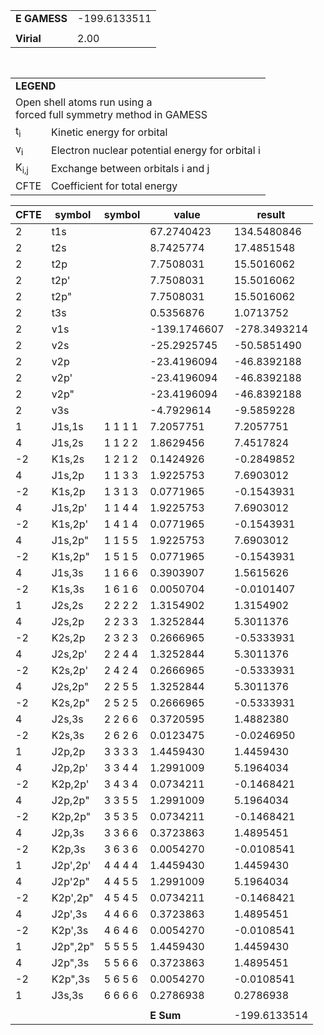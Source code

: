 <div class="grid-wrapper" id="integrals-table-12">

<div id="table1">

|              |              |
| ------------ | ------------ |
| **E GAMESS** | -199.6133511 |
|              |              |
| **Virial**   | 2.00         |

<table style="margin-top: 3rem">
<tr>
  <td colspan="2">
    <b>LEGEND</b>
  </td>
</tr>
<tr>
  <td colspan="2">
    Open shell atoms run using a <br>forced full symmetry method in GAMESS
  </td>
</tr>
<tr>
  <td>t<sub>i</sub></td> <td> Kinetic energy for orbital</td>
</tr>
<tr>
  <td>v<sub>i</sub></td> <td>Electron nuclear potential energy for orbital i</td>
</tr>
<tr>
  <td>K<sub>i,j</sub></td>  <td>Exchange between orbitals i and j</td>
</tr>
<tr>
  <td>CFTE</td> <td>Coefficient for total energy</td>
</tr>
</table>

</div>

<div id="table2">

| CFTE | symbol   | symbol  | value        | result       |
| ---- | -------- | ------- | ------------ | ------------ |
| 2    | t1s      |         | 67.2740423   | 134.5480846  |
| 2    | t2s      |         | 8.7425774    | 17.4851548   |
| 2    | t2p      |         | 7.7508031    | 15.5016062   |
| 2    | t2p'     |         | 7.7508031    | 15.5016062   |
| 2    | t2p"     |         | 7.7508031    | 15.5016062   |
| 2    | t3s      |         | 0.5356876    | 1.0713752    |
| 2    | v1s      |         | -139.1746607 | -278.3493214 |
| 2    | v2s      |         | -25.2925745  | -50.5851490  |
| 2    | v2p      |         | -23.4196094  | -46.8392188  |
| 2    | v2p'     |         | -23.4196094  | -46.8392188  |
| 2    | v2p"     |         | -23.4196094  | -46.8392188  |
| 2    | v3s      |         | -4.7929614   | -9.5859228   |
| 1    | J1s,1s   | 1 1 1 1 | 7.2057751    | 7.2057751    |
| 4    | J1s,2s   | 1 1 2 2 | 1.8629456    | 7.4517824    |
| -2   | K1s,2s   | 1 2 1 2 | 0.1424926    | -0.2849852   |
| 4    | J1s,2p   | 1 1 3 3 | 1.9225753    | 7.6903012    |
| -2   | K1s,2p   | 1 3 1 3 | 0.0771965    | -0.1543931   |
| 4    | J1s,2p'  | 1 1 4 4 | 1.9225753    | 7.6903012    |
| -2   | K1s,2p'  | 1 4 1 4 | 0.0771965    | -0.1543931   |
| 4    | J1s,2p"  | 1 1 5 5 | 1.9225753    | 7.6903012    |
| -2   | K1s,2p"  | 1 5 1 5 | 0.0771965    | -0.1543931   |
| 4    | J1s,3s   | 1 1 6 6 | 0.3903907    | 1.5615626    |
| -2   | K1s,3s   | 1 6 1 6 | 0.0050704    | -0.0101407   |
| 1    | J2s,2s   | 2 2 2 2 | 1.3154902    | 1.3154902    |
| 4    | J2s,2p   | 2 2 3 3 | 1.3252844    | 5.3011376    |
| -2   | K2s,2p   | 2 3 2 3 | 0.2666965    | -0.5333931   |
| 4    | J2s,2p'  | 2 2 4 4 | 1.3252844    | 5.3011376    |
| -2   | K2s,2p'  | 2 4 2 4 | 0.2666965    | -0.5333931   |
| 4    | J2s,2p"  | 2 2 5 5 | 1.3252844    | 5.3011376    |
| -2   | K2s,2p"  | 2 5 2 5 | 0.2666965    | -0.5333931   |
| 4    | J2s,3s   | 2 2 6 6 | 0.3720595    | 1.4882380    |
| -2   | K2s,3s   | 2 6 2 6 | 0.0123475    | -0.0246950   |
| 1    | J2p,2p   | 3 3 3 3 | 1.4459430    | 1.4459430    |
| 4    | J2p,2p'  | 3 3 4 4 | 1.2991009    | 5.1964034    |
| -2   | K2p,2p'  | 3 4 3 4 | 0.0734211    | -0.1468421   |
| 4    | J2p,2p"  | 3 3 5 5 | 1.2991009    | 5.1964034    |
| -2   | K2p,2p"  | 3 5 3 5 | 0.0734211    | -0.1468421   |
| 4    | J2p,3s   | 3 3 6 6 | 0.3723863    | 1.4895451    |
| -2   | K2p,3s   | 3 6 3 6 | 0.0054270    | -0.0108541   |
| 1    | J2p',2p' | 4 4 4 4 | 1.4459430    | 1.4459430    |
| 4    | J2p'2p"  | 4 4 5 5 | 1.2991009    | 5.1964034    |
| -2   | K2p',2p" | 4 5 4 5 | 0.0734211    | -0.1468421   |
| 4    | J2p',3s  | 4 4 6 6 | 0.3723863    | 1.4895451    |
| -2   | K2p',3s  | 4 6 4 6 | 0.0054270    | -0.0108541   |
| 1    | J2p",2p" | 5 5 5 5 | 1.4459430    | 1.4459430    |
| 4    | J2p",3s  | 5 5 6 6 | 0.3723863    | 1.4895451    |
| -2   | K2p",3s  | 5 6 5 6 | 0.0054270    | -0.0108541   |
| 1    | J3s,3s   | 6 6 6 6 | 0.2786938    | 0.2786938    |
|      |          |         |              |              |
|      |          |         | **E Sum**    | -199.6133514 |

</div>

</div>
